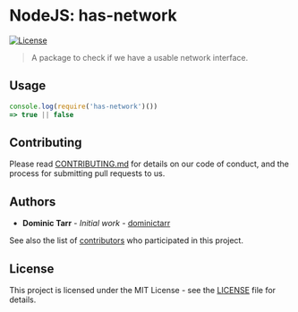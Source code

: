 # NodeJS: has-network

[![License][license-badge]][license-url]

> A package to check if we have a usable network interface.

## Usage

```js
console.log(require('has-network')())
=> true || false
```

## Contributing

Please read [CONTRIBUTING.md](CONTRIBUTING.md) for details on our code of conduct, and the process for submitting pull requests to us.

## Authors

- **Dominic Tarr** - _Initial work_ - [dominictarr](https://github.com/dominictarr)

See also the list of [contributors](https://github.com/dominictarr/has-network/contributors) who participated in this project.

## License

This project is licensed under the MIT License - see the [LICENSE](LICENSE) file for details.

[license-badge]: https://img.shields.io/badge/License-MIT-green.svg
[license-url]: https://opensource.org/licenses/MIT
